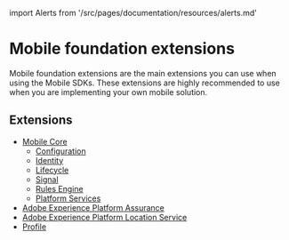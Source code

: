 import Alerts from '/src/pages/documentation/resources/alerts.md'

# Mobile foundation extensions

<Alerts query="platform=outdated-version&componentClass=InlineNestedAlert"/>

Mobile foundation extensions are the main extensions you can use when using the Mobile SDKs. These extensions are highly recommended to use when you are implementing your own mobile solution.

## Extensions

- [Mobile Core](./mobile-core/index.md)
  - [Configuration](./mobile-core/configuration/index.md)
  - [Identity](./mobile-core/identity/index.md)
  - [Lifecycle](./mobile-core/lifecycle/index.md)
  - [Signal](./mobile-core/signal/index.md)
  - [Rules Engine](./mobile-core/rules-engine/index.md)
  - [Platform Services](./mobile-core/platform-services/index.md)
- [Adobe Experience Platform Assurance](./platform-assurance-sdk/index.md)
- [Adobe Experience Platform Location Service](./places/index.md)
- [Profile](./profile/index.md)
